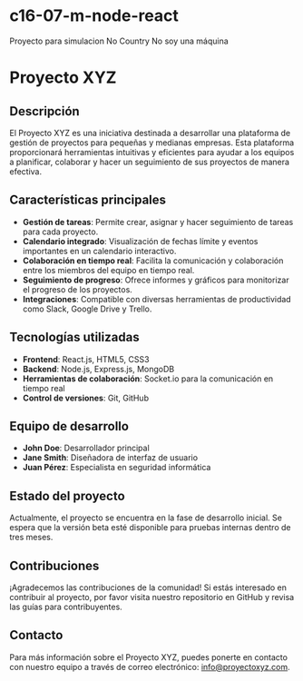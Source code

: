 # c16-07-m-node-react
Proyecto para simulacion No Country
No soy una máquina
# Proyecto XYZ

## Descripción

El Proyecto XYZ es una iniciativa destinada a desarrollar una plataforma de gestión de proyectos para pequeñas y medianas empresas. Esta plataforma proporcionará herramientas intuitivas y eficientes para ayudar a los equipos a planificar, colaborar y hacer un seguimiento de sus proyectos de manera efectiva.

## Características principales

- **Gestión de tareas**: Permite crear, asignar y hacer seguimiento de tareas para cada proyecto.
- **Calendario integrado**: Visualización de fechas límite y eventos importantes en un calendario interactivo.
- **Colaboración en tiempo real**: Facilita la comunicación y colaboración entre los miembros del equipo en tiempo real.
- **Seguimiento de progreso**: Ofrece informes y gráficos para monitorizar el progreso de los proyectos.
- **Integraciones**: Compatible con diversas herramientas de productividad como Slack, Google Drive y Trello.

## Tecnologías utilizadas

- **Frontend**: React.js, HTML5, CSS3
- **Backend**: Node.js, Express.js, MongoDB
- **Herramientas de colaboración**: Socket.io para la comunicación en tiempo real
- **Control de versiones**: Git, GitHub

## Equipo de desarrollo

- **John Doe**: Desarrollador principal
- **Jane Smith**: Diseñadora de interfaz de usuario
- **Juan Pérez**: Especialista en seguridad informática

## Estado del proyecto

Actualmente, el proyecto se encuentra en la fase de desarrollo inicial. Se espera que la versión beta esté disponible para pruebas internas dentro de tres meses.

## Contribuciones

¡Agradecemos las contribuciones de la comunidad! Si estás interesado en contribuir al proyecto, por favor visita nuestro repositorio en GitHub y revisa las guías para contribuyentes.

## Contacto

Para más información sobre el Proyecto XYZ, puedes ponerte en contacto con nuestro equipo a través de correo electrónico: info@proyectoxyz.com.
